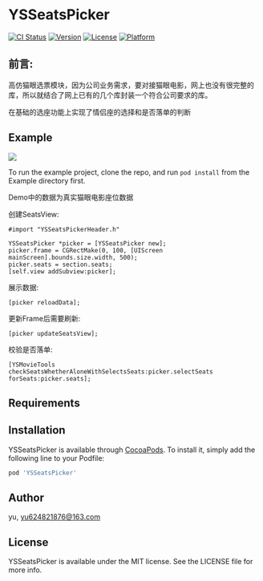 # YSSeatsPicker

[![CI Status](http://img.shields.io/travis/yu/YSSeatsPicker.svg?style=flat)](https://travis-ci.org/yu/YSSeatsPicker)
[![Version](https://img.shields.io/cocoapods/v/YSSeatsPicker.svg?style=flat)](http://cocoapods.org/pods/YSSeatsPicker)
[![License](https://img.shields.io/cocoapods/l/YSSeatsPicker.svg?style=flat)](http://cocoapods.org/pods/YSSeatsPicker)
[![Platform](https://img.shields.io/cocoapods/p/YSSeatsPicker.svg?style=flat)](http://cocoapods.org/pods/YSSeatsPicker)

## 前言:
高仿猫眼选票模块，因为公司业务需求，要对接猫眼电影，网上也没有很完整的库，所以就结合了网上已有的几个库封装一个符合公司要求的库。

在基础的选座功能上实现了情侣座的选择和是否落单的判断

## Example

![](6fc722f7-8491-434a-8b07-c1aa35123add.gif)

To run the example project, clone the repo, and run `pod install` from the Example directory first.

Demo中的数据为真实猫眼电影座位数据

创建SeatsView:

```
#import "YSSeatsPickerHeader.h"

YSSeatsPicker *picker = [YSSeatsPicker new];
picker.frame = CGRectMake(0, 100, [UIScreen mainScreen].bounds.size.width, 500);
picker.seats = section.seats;
[self.view addSubview:picker];
```

展示数据:
```
[picker reloadData];
```

更新Frame后需要刷新:
```
[picker updateSeatsView];
```

校验是否落单:
```
[YSMovieTools checkSeatsWhetherAloneWithSelectsSeats:picker.selectSeats forSeats:picker.seats];
```

## Requirements

## Installation

YSSeatsPicker is available through [CocoaPods](http://cocoapods.org). To install
it, simply add the following line to your Podfile:

```ruby
pod 'YSSeatsPicker'
```

## Author

yu, yu624821876@163.com

## License

YSSeatsPicker is available under the MIT license. See the LICENSE file for more info.
